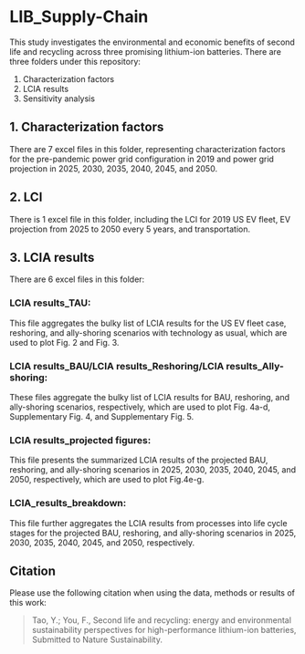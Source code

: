 # LIB_Supply-Chain
This study investigates the environmental and economic benefits of second life and recycling across three promising lithium-ion batteries. There are three folders under this repository:
1. Characterization factors
2. LCIA results
3. Sensitivity analysis

## 1. Characterization factors
There are 7 excel files in this folder, representing characterization factors for the pre-pandemic power grid configuration in 2019 and power grid projection in 2025, 2030, 2035, 2040, 2045, and 2050. 

## 2. LCI
There is 1 excel file in this folder, including the LCI for 2019 US EV fleet, EV projection from 2025 to 2050 every 5 years, and transportation. 

## 3. LCIA results
There are 6 excel files in this folder:

### LCIA results_TAU:
This file aggregates the bulky list of LCIA results for the US EV fleet case, reshoring, and ally-shoring scenarios with technology as usual, which are used to plot Fig. 2 and Fig. 3.

### LCIA results_BAU/LCIA results_Reshoring/LCIA results_Ally-shoring:
These files aggregate the bulky list of LCIA results for BAU, reshoring, and ally-shoring scenarios, respectively, which are used to plot Fig. 4a-d, Supplementary Fig. 4, and Supplementary Fig. 5.

### LCIA results_projected figures:
This file presents the summarized LCIA results of the projected BAU, reshoring, and ally-shoring scenarios in 2025, 2030, 2035, 2040, 2045, and 2050, respectively, which are used to plot Fig.4e-g. 

### LCIA_results_breakdown:
This file further aggregates the LCIA results from processes into life cycle stages for the projected BAU, reshoring, and ally-shoring scenarios in 2025, 2030, 2035, 2040, 2045, and 2050, respectively. 

## Citation
Please use the following citation when using the data, methods or results of this work:

>Tao, Y.; You, F., Second life and recycling: energy and environmental sustainability perspectives for high-performance lithium-ion batteries, Submitted to Nature Sustainability.
